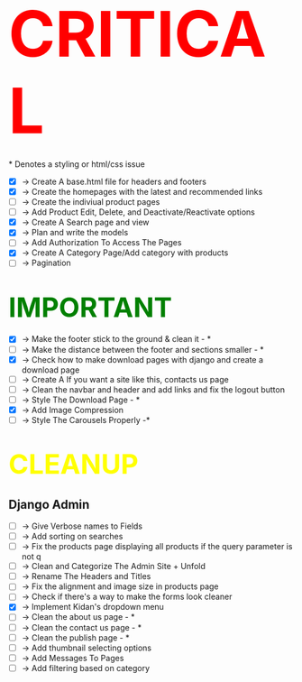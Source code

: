 # <span style="color: red; font-size: 7rem">CRITICAL</span>

\* Denotes a styling or html/css issue

-   [x] -> Create A base.html file for headers and footers
-   [x] -> Create the homepages with the latest and recommended links
-   [ ] -> Create the indiviual product pages
-   [ ] -> Add Product Edit, Delete, and Deactivate/Reactivate options
-   [x] -> Create A Search page and view
-   [x] -> Plan and write the models
-   [ ] -> Add Authorization To Access The Pages
-   [x] -> Create A Category Page/Add category with products
-   [ ] -> Pagination

# <span style="color: green; font-size: 3rem">IMPORTANT</span>

-   [x] -> Make the footer stick to the ground & clean it - \*
-   [ ] -> Make the distance between the footer and sections smaller - \*
-   [x] -> Check how to make download pages with django and create a download page
-   [ ] -> Create A If you want a site like this, contacts us page
-   [ ] -> Clean the navbar and header and add links and fix the logout button
-   [ ] -> Style The Download Page - \*
-   [x] -> Add Image Compression
-   [ ] -> Style The Carousels Properly -\*

# <span style="color: yellow; font-size: 3rem">CLEANUP</span>

## Django Admin

-   [ ] -> Give Verbose names to Fields
-   [ ] -> Add sorting on searches
-   [ ] -> Fix the products page displaying all products if the query parameter is not q
-   [ ] -> Clean and Categorize The Admin Site + Unfold
-   [ ] -> Rename The Headers and Titles
-   [ ] -> Fix the alignment and image size in products page
-   [ ] -> Check if there's a way to make the forms look cleaner
-   [x] -> Implement Kidan's dropdown menu
-   [ ] -> Clean the about us page - \*
-   [ ] -> Clean the contact us page - \*
-   [ ] -> Clean the publish page - \*
-   [ ] -> Add thumbnail selecting options
-   [ ] -> Add Messages To Pages
-   [ ] -> Add filtering based on category
